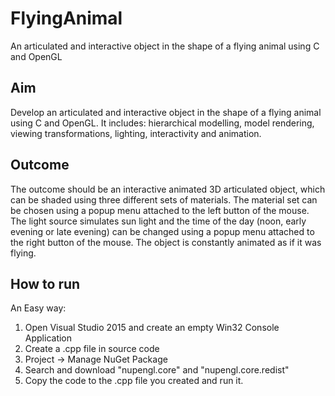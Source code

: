 # FlyingAnimal
An articulated and interactive object in the shape of a flying animal using C and OpenGL

## Aim

Develop an articulated and interactive object in the shape of a flying animal using C and OpenGL. It includes: hierarchical modelling, model rendering, viewing transformations, lighting, interactivity and animation.

## Outcome

The outcome should be an interactive animated 3D articulated object, which can be shaded using three different sets of materials. The material set can be chosen using a popup menu attached to the left button of the mouse. The light source simulates sun light and the time of the day (noon, early evening or late evening) can be changed using a popup menu attached to the right button of the mouse. The object is constantly animated as if it was flying.

## How to run

An Easy way:

1. Open Visual Studio 2015 and create an empty Win32 Console Application
2. Create a .cpp file in source code
3. Project -> Manage NuGet Package
4. Search and download "nupengl.core" and "nupengl.core.redist"
5. Copy the code to the .cpp file you created and run it.
